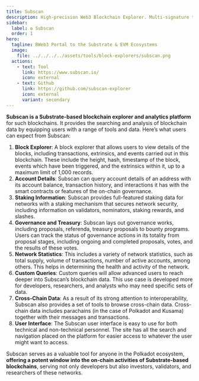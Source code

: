 ```yaml
---
title: Subscan
description: High-precision Web3 Blockchain Explorer. Multi-signature tool, account format transform tool, analysis charts...
sidebar:
  label: ✪ Subscan
  order: 1
hero:
  tagline: BWeb3 Portal to the Substrate & EVM Ecosystems
  image: 
    file: ../../../../assets/tools/block-explorers/subscan.png
  actions:
    - text: Tool
      link: https://www.subscan.io/
      icon: external
    - text: Github
      link: https://github.com/subscan-explorer
      icon: external
      variant: secondary
---
```

**Subscan is a Substrate-based blockchain explorer and analytics platform** for such blockchains. It provides the searching and analysis of blockchain data by equipping users with a range of tools and data. Here’s what users can expect from Subscan:

1. **Block Explorer**: A block explorer that allows users to view details of the blocks, including transactions, extrinsics, and events carried out in this blockchain. These include the height, hash, timestamp of the block, events which have been triggered, and the extrinsics within it, up to a maximum limit of 1,000 records.
2. **Account Details**: Subscan can query account details of an address with its account balance, transaction history, and interactions it has with the smart contracts or features of the on-chain governance.
3. **Staking Information**: Subscan provides full-featured staking data for networks with a staking mechanism that secures network security, including information on validators, nominators, staking rewards, and slashes.
4. **Governance and Treasury**: Subscan lays out governance works, including proposals, referenda, treasury proposals to bounty programs. Users can track the status of governance actions in its totality from proposal stages, including ongoing and completed proposals, votes, and the results of these votes.
5. **Network Statistics**: This includes a variety of network statistics, such as total supply, volume of transactions, number of active accounts, among others. This helps in determining the health and activity of the network.
6. **Custom Queries**: Custom queries will allow advanced users to reach deeper into Subscan’s blockchain data. This use case is developed more for developers, researchers, and analysts who may need specific sets of data.
7. **Cross-Chain Data**: As a result of its strong attention to interoperability, Subscan also provides a set of tools to browse cross-chain data. Cross-chain data includes parachains (in the case of Polkadot and Kusama) together with their messages and transactions.
8. **User Interface**: The Subscan user interface is easy to use for both technical and non-technical personnel. The site has all the search and navigation placed on the platform for easier access to whatever the user might want to access.

Subscan serves as a valuable tool for anyone in the Polkadot ecosystem, **offering a potent window into the on-chain activities of Substrate-based blockchains**, serving not only developers but also investors, validators, and researchers of these networks.